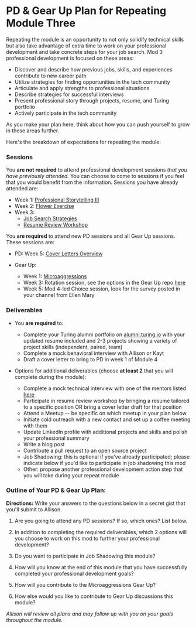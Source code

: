 # PD & Gear Up Plan for Repeating Module Three
Repeating the module is an opportunity to not only solidify technical skills but also take advantage of extra time to work on your professional development and take concrete steps for your job search. Mod 3 professional development is focused on these areas:

* Discover and describe how previous jobs, skills, and experiences contribute to new career path
* Utilize strategies for finding opportunities in the tech community
* Articulate and apply strengths to professional situations
* Describe strategies for successful interviews
* Present professional story through projects, resume, and Turing portfolio
* Actively participate in the tech community

As you make your plan here, think about how you can push yourself to grow in these areas further.

Here's the breakdown of expectations for repeating the module:

### Sessions
You **are not required** to attend professional development sessions *that you have previously attended.* You can choose to come to sessions if you feel that you would benefit from the information. Sessions you have already attended are:

   * Week 1: [Professional Storytelling III](https://github.com/turingschool/career-development-curriculum/blob/master/module_three/professional_storytelling_iii.md) 
   * Week 2: [Flower Exercise](https://github.com/turingschool/career-development-curriculum/blob/master/module_three/flower_exercise.md)
   * Week 3: 
      * [Job Search Strategies](https://github.com/turingschool/career-development-curriculum/blob/master/module_three/job_search_strategies.md)
      * [Resume Review Workshop](https://github.com/turingschool/career-development-curriculum/blob/master/module_three/m3_resume_review.md)

You **are required** to attend new PD sessions and all Gear Up sessions. These sessions are:
  * PD: Week 5: [Cover Letters Overview](https://github.com/turingschool/career-development-curriculum/blob/master/module_three/cover_letters_overview.md)

  * Gear Up: 
    * Week 1: [Microaggressions](https://github.com/turingschool/gear-up/blob/master/Mod3_Week1_Microaggressions_update.md)
    * Week 3: Rotation session, see the options in the Gear Up repo [here](https://github.com/turingschool/gear-up)
    * Week 5: Mod 4-led Choice session, look for the survey posted in your channel from Ellen Mary
    
### Deliverables
* You **are required** to:
  * Complete your Turing alumni portfolio on [alumni.turing.io](https://alumni.turing.io) with your updated resume included and 2-3 projects showing a variety of project skills (independent, paired, team) 
  * Complete a mock behavioral interview with Allison or Kayt
  * Draft a cover letter to bring to PD in week 1 of Module 4

* Options for additional deliverables (choose **at least 2** that you will complete during the module):
   * Complete a mock technical interview with one of the mentors listed [here](https://github.com/turingschool/career-development-curriculum/blob/master/module_four/technical_interview_prep_resources.md)
   * Participate in resume review workshop by bringing a resume tailored to a specific position OR bring a cover letter draft for that position
   * Attend a Meetup -- be specific on which meetup in your plan below
   * Initiate cold outreach with a new contact and set up a coffee meeting with them
   * Update LinkedIn profile with additional projects and skills and polish your professional summary
   * Write a blog post
   * Contribute a pull request to an open source project
   * Job Shadowing: this is optional if you've already participated; please indicate below if you'd like to participate in job shadowing this mod
   * Other: propose another professional development action step that you will take during your repeat module

### Outline of Your PD & Gear Up Plan:
**Directions:** Write your answers to the questions below in a secret gist that you'll submit to Allison. 

1. Are you going to attend any PD sessions? If so, which ones? List below.

2. In addition to completing the required deliverables, which 2 options will you choose to work on this mod to further your professional development?

3. Do you want to participate in Job Shadowing this module?

4. How will you know at the end of this module that you have successfully completed your professional development goals?

5. How will you contribute to the Microaggressions Gear Up? 

6. How else would you like to contribute to Gear Up discussions this module?

*Allison will review all plans and may follow up with you on your goals throughout the module.* 
